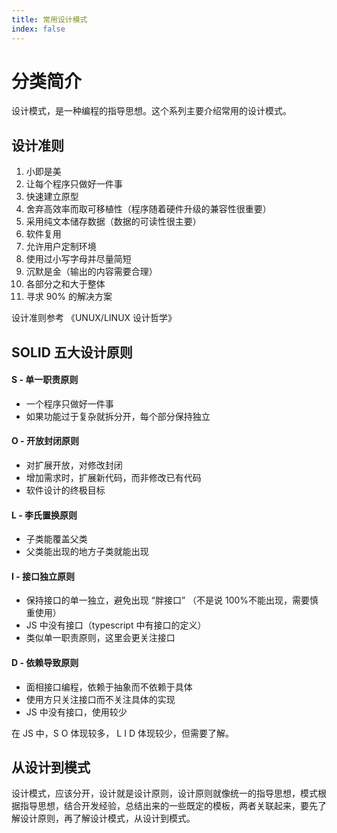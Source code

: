 ```yaml
---
title: 常用设计模式
index: false
---
```


# 分类简介

设计模式，是一种编程的指导思想。这个系列主要介绍常用的设计模式。

## 设计准则

1. 小即是美
2. 让每个程序只做好一件事
3. 快速建立原型
4. 舍弃高效率而取可移植性（程序随着硬件升级的兼容性很重要）
5. 采用纯文本储存数据（数据的可读性很主要）
6. 软件复用
7. 允许用户定制环境
8. 使用过小写字母并尽量简短
9. 沉默是金（输出的内容需要合理）
10. 各部分之和大于整体
11. 寻求 90% 的解决方案

设计准则参考 《UNUX/LINUX 设计哲学》

## SOLID 五大设计原则

#### S - 单一职责原则

- 一个程序只做好一件事
- 如果功能过于复杂就拆分开，每个部分保持独立

#### O - 开放封闭原则

- 对扩展开放，对修改封闭
- 增加需求时，扩展新代码，而非修改已有代码
- 软件设计的终极目标

#### L - 李氏置换原则

- 子类能覆盖父类
- 父类能出现的地方子类就能出现

#### I - 接口独立原则

- 保持接口的单一独立，避免出现 “胖接口” （不是说 100%不能出现，需要慎重使用）
- JS 中没有接口（typescript 中有接口的定义）
- 类似单一职责原则，这里会更关注接口

#### D - 依赖导致原则

- 面相接口编程，依赖于抽象而不依赖于具体
- 使用方只关注接口而不关注具体的实现
- JS 中没有接口，使用较少

在 JS 中，S O 体现较多， L I D 体现较少，但需要了解。

## 从设计到模式

设计模式，应该分开，设计就是设计原则，设计原则就像统一的指导思想，模式根据指导思想，结合开发经验，总结出来的一些既定的模板，两者关联起来，要先了解设计原则，再了解设计模式，从设计到模式。
